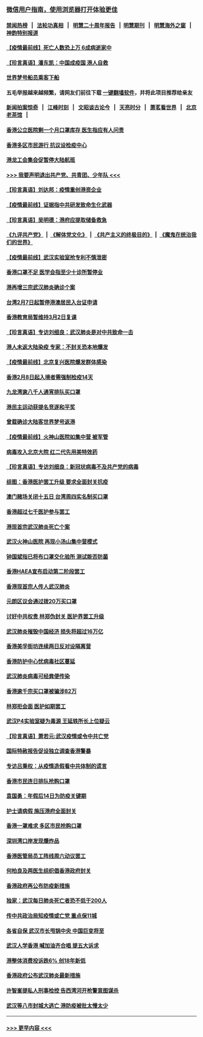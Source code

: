 ### [微信用户指南，使用浏览器打开体验更佳](https://github.com/gfw-breaker/banned-news1/blob/master/indexes/wechat-guide.md?t=0)
#### [禁闻热榜](热点新闻.md?t=0)  &nbsp;&nbsp;|&nbsp;&nbsp; [法轮功真相](https://github.com/gfw-breaker/truth/blob/master/README.md?t=0) &nbsp;&nbsp;|&nbsp;&nbsp; [明慧二十周年报告](https://github.com/gfw-breaker/mh-reports/blob/master/README.md?t=0) &nbsp;&nbsp;|&nbsp;&nbsp;[明慧期刊](https://github.com/gfw-breaker/mh-qikan) &nbsp;&nbsp;|&nbsp;&nbsp; [明慧海外之窗](https://github.com/gfw-breaker/mh-news/blob/master/README.md?t=0) &nbsp;&nbsp;|&nbsp;&nbsp; [神韵特别报道](https://github.com/gfw-breaker/mh-news/blob/master/shenyun.md?t=0)
#### [【疫情最前线】死亡人数恐上万 6成病逝家中](../pages/nsc415/n11856687.md?t=02101533) 
#### [【珍言真语】潘东凯：中国成疫国 港人自救](../pages/nsc415/n11856962.md?t=02101533) 
#### [世界梦号船员乘客下船](../pages/nsc415/n11856883.md?t=02101533) 
#### 五毛举报越来越频繁，请网友们前往下载 [一键翻墙软件](https://github.com/gfw-breaker/ssr-accounts)，并将此项目推荐给亲友
#### [新闻拍案惊奇](https://github.com/gfw-breaker/banned-news1/blob/master/pages/link4.md) &nbsp;&nbsp;|&nbsp;&nbsp; [江峰时刻](https://github.com/gfw-breaker/banned-news1/blob/master/pages/link4.md) &nbsp;&nbsp;|&nbsp;&nbsp; [文昭谈古论今](https://github.com/gfw-breaker/banned-news1/blob/master/pages/link4.md) &nbsp;&nbsp;|&nbsp;&nbsp; [天亮时分](https://github.com/gfw-breaker/banned-news1/blob/master/pages/link4.md) &nbsp;&nbsp;|&nbsp;&nbsp; [萧茗看世界](https://github.com/gfw-breaker/banned-news1/blob/master/pages/link4.md) &nbsp;&nbsp;|&nbsp;&nbsp; [北京老茶馆](https://github.com/gfw-breaker/banned-news1/blob/master/pages/link4.md) &nbsp;&nbsp;|&nbsp;&nbsp; 
#### [香港公立医院剩一个月口罩库存 医生指应有人问责](../pages/nsc415/n11856875.md?t=02101533) 
#### [香港多区市民游行 抗议设检疫中心](../pages/nsc415/n11856866.md?t=02101533) 
#### [港龙工会集会促暂停大陆航班](../pages/nsc415/n11856840.md?t=02101533) 
#### [>>> 我要声明退出共产党、共青团、少年队 <<<](https://github.com/begood0513/goodnews/blob/master/quit/letter.md) 
#### [【珍言真语】刘达邦：疫情重创港资企业](../pages/nsc415/n11854274.md?t=02101533) 
#### [【疫情最前线】证据指中共研发致命生化武器](../pages/nsc415/n11853087.md?t=02101533) 
#### [【珍言真语】吴明德：港府应提取储备救急](../pages/nsc415/n11852734.md?t=02101533) 
#### [《九评共产党》](https://github.com/begood0513/9ping.md/blob/master/README.md) &nbsp;|&nbsp; [《解体党文化》](../../../../jtdwh.md/blob/master/README.md)  &nbsp;|&nbsp; [《共产主义的终极目的》](../../../../gczydzjmd.md/blob/master/README.md) &nbsp;|&nbsp; [《魔鬼在统治我们的世界》](../../../../mgztzwmdsj.md/blob/master/README.md) 
#### [【疫情最前线】武汉实验室抢专利不慎泄密](../pages/nsc415/n11850310.md?t=02101533) 
#### [香港口罩不足 医学会指至少十诊所暂停业](../pages/nsc415/n11850301.md?t=02101533) 
#### [港再增三宗武汉肺炎确诊个案](../pages/nsc415/n11850328.md?t=02101533) 
#### [台湾2月7日起暂停港澳居民入台证申请](../pages/nsc415/n11850304.md?t=02101533) 
#### [香港教育局暂维持3月2日复课](../pages/nsc415/n11850260.md?t=02101533) 
#### [【珍言真语】专访刘细良：武汉肺炎是对中共致命一击](../pages/nsc415/n11849934.md?t=02101533) 
#### [港人未返大陆染疫 专家：不封关恐本地爆发](../pages/nsc415/n11848021.md?t=02101533) 
#### [【疫情最前线】北京复兴医院爆发群体感染](../pages/nsc415/n11847626.md?t=02101533) 
#### [香港2月8日起入境者需强制检疫14天](../pages/nsc415/n11847658.md?t=02101533) 
#### [九龙湾逾八千人通宵排队买口罩](../pages/nsc415/n11847647.md?t=02101533) 
#### [港民主运动获提名竞逐和平奖](../pages/nsc415/n11847633.md?t=02101533) 
#### [曾载确诊大陆客世界梦号返港](../pages/nsc415/n11847608.md?t=02101533) 
#### [【疫情最前线】火神山医院如集中营 被军管](../pages/nsc415/n11847524.md?t=02101533) 
#### [病毒攻入北京大院 红二代先用美特效药](../pages/nsc415/n11847427.md?t=02101533) 
#### [【珍言真语】专访刘细良：新冠状病毒不及共产党的病毒](../pages/nsc415/n11847164.md?t=02101533) 
#### [组图：香港医护罢工升级 要求全面封关抗疫](../pages/nsc415/n11844107.md?t=02101533) 
#### [澳门赌场关闭十五日 台湾周四实名制买口罩](../pages/nsc415/n11845083.md?t=02101533) 
#### [香港超过七千医护参与罢工](../pages/nsc415/n11845051.md?t=02101533) 
#### [港现首宗武汉肺炎死亡个案](../pages/nsc415/n11844998.md?t=02101533) 
#### [武汉火神山医院 再现小汤山集中营模式](../pages/nsc415/n11844763.md?t=02101533) 
#### [钟国斌指已将布口罩交化验所 测试能否防菌](../pages/nsc415/n11842783.md?t=02101533) 
#### [香港HAEA宣布启动第二阶段罢工](../pages/nsc415/n11842723.md?t=02101533) 
#### [香港现首宗人传人武汉肺炎](../pages/nsc415/n11842766.md?t=02101533) 
#### [元朗区议会通过拨20万买口罩](../pages/nsc415/n11842754.md?t=02101533) 
#### [讨好中共权贵 林郑伪封关 医护界罢工升级](../pages/nsc415/n11842359.md?t=02101533) 
#### [武汉肺炎摧毁中国经济 损失将超过16万亿](../pages/nsc415/n11839723.md?t=02101533) 
#### [香港美孚街坊连续两日反对设隔离营](../pages/nsc415/n11839962.md?t=02101533) 
#### [香港防护中心忧病毒社区蔓延](../pages/nsc415/n11839933.md?t=02101533) 
#### [武汉肺炎病毒可经粪便传染](../pages/nsc415/n11839939.md?t=02101533) 
#### [香港逾千宗买口罩被骗涉82万](../pages/nsc415/n11839914.md?t=02101533) 
#### [林郑拒会面 医护如期罢工](../pages/nsc415/n11839892.md?t=02101533) 
#### [武汉P4实验室疑为毒源 王延轶所长上位疑云](../pages/nsc415/n11835543.md?t=02101533) 
#### [【珍言真语】萧若元:武汉疫情或令中共亡党](../pages/nsc415/n11829394.md?t=02101533) 
#### [国际特赦报告促设独立调查香港警暴](../pages/nsc415/n11833845.md?t=02101533) 
#### [专访吕秉权：从疫情造假看中共体制的谎言](../pages/nsc415/n11833813.md?t=02101533) 
#### [香港市民连日排队抢购口罩](../pages/nsc415/n11833794.md?t=02101533) 
#### [袁国勇：年假后14日为防疫关键期](../pages/nsc415/n11831088.md?t=02101533) 
#### [护士请病假 施压港府全面封关](../pages/nsc415/n11831030.md?t=02101533) 
#### [香港一罩难求 多区市民抢购口罩](../pages/nsc415/n11831002.md?t=02101533) 
#### [深圳湾口岸发现爆炸品](../pages/nsc415/n11828802.md?t=02101533) 
#### [香港医管局员工阵线周六动议罢工](../pages/nsc415/n11828762.md?t=02101533) 
#### [何柏良及两医生组织倡香港政府封关](../pages/nsc415/n11828749.md?t=02101533) 
#### [香港政府再公布防疫新措施](../pages/nsc415/n11828716.md?t=02101533) 
#### [独家：武汉每日肺炎死亡者恐不低于200人](../pages/nsc415/n11828240.md?t=02101533) 
#### [传中共政治局知疫情或亡党 重点保11城](../pages/nsc415/n11828145.md?t=02101533) 
#### [各省自保 武汉市长甩锅中央 中国巨变将至](../pages/nsc415/n11828021.md?t=02101533) 
#### [武汉人学香港 喊加油齐合唱 提五大诉求](../pages/nsc415/n11827046.md?t=02101533) 
#### [港整体消费投诉跌6% 创18年新低](../pages/nsc415/n11817280.md?t=02101533) 
#### [香港政府公布武汉肺炎最新措施](../pages/nsc415/n11817152.md?t=02101533) 
#### [许智峯提私人刑事检控 告西湾河开枪警意图谋杀](../pages/nsc415/n11817132.md?t=02101533) 
#### [武汉等八市封城大逃亡 港防疫被批太慢太少](../pages/nsc415/n11817058.md?t=02101533) 

----
#### [ >>> 更早内容 <<< ](../indexes/nsc415-earlier.md)
